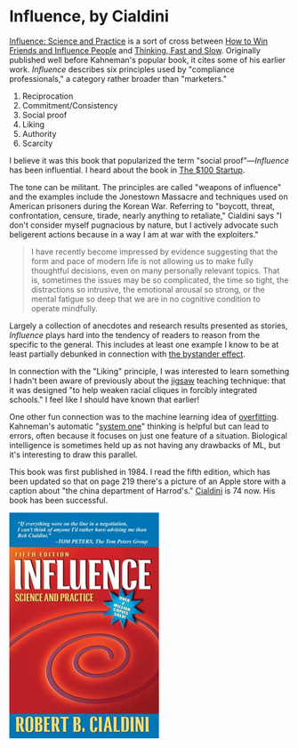 # Influence, by Cialdini

[Influence: Science and Practice](https://en.wikipedia.org/wiki/Influence:_Science_and_Practice) is a sort of cross between [How to Win Friends and Influence People](/2011/03/05/how-to-win-friends-and-influence-people/) and [Thinking, Fast and Slow](/2011/12/17/selections-from-and-thoughts-on/). Originally published well before Kahneman's popular book, it cites some of his earlier work. _Influence_ describes six principles used by "compliance professionals," a category rather broader than "marketers."

1. Reciprocation
2. Commitment/Consistency
3. Social proof
4. Liking
5. Authority
6. Scarcity

I believe it was this book that popularized the term "social proof"—_Influence_ has been influential. I heard about the book in [The $100 Startup](/20190824-100_startup/).

The tone can be militant. The principles are called "weapons of influence" and the examples include the Jonestown Massacre and techniques used on American prisoners during the Korean War. Referring to "boycott, threat, confrontation, censure, tirade, nearly anything to retaliate," Cialdini says "I don't consider myself pugnacious by nature, but I actively advocate such beligerent actions because in a way I am at war with the exploiters."

> I have recently become impressed by evidence suggesting that the
> form and pace of modern life is not allowing us to make fully
> thoughtful decisions, even on many personally relevant topics. That
> is, sometimes the issues may be so complicated, the time so tight,
> the distractions so intrusive, the emotional arousal so strong, or
> the mental fatigue so deep that we are in no cognitive condition to
> operate mindfully.

Largely a collection of anecdotes and research results presented as stories, _Influence_ plays hard into the tendency of readers to reason from the specific to the general. This includes at least one example I know to be at least partially debunked in connection with [the bystander effect](https://en.wikipedia.org/wiki/Murder_of_Kitty_Genovese).

In connection with the "Liking" principle, I was interested to learn something I hadn't been aware of previously about the [jigsaw](https://en.wikipedia.org/wiki/Jigsaw_(teaching_technique)) teaching technique: that it was designed "to help weaken racial cliques in forcibly integrated schools." I feel like I should have known that earlier!

One other fun connection was to the machine learning idea of [overfitting](https://en.wikipedia.org/wiki/Overfitting). Kahneman's automatic "[system one](https://en.wikipedia.org/wiki/Thinking,_Fast_and_Slow#Two_systems)" thinking is helpful but can lead to errors, often because it focuses on just one feature of a situation. Biological intelligence is sometimes held up as not having any drawbacks of ML, but it's interesting to draw this parallel.

This book was first published in 1984. I read the fifth edition, which has been updated so that on page 219 there's a picture of an Apple store with a caption about "the china department of Harrod's." [Cialdini](https://en.wikipedia.org/wiki/Robert_Cialdini) is 74 now. His book has been successful.

![Influence cover](influence.jpg)
